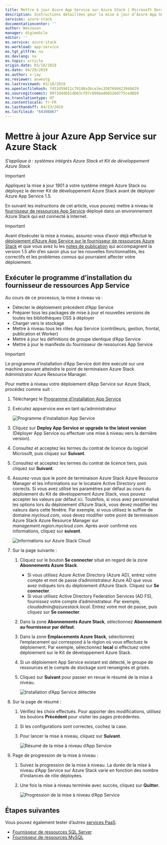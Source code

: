 ```yaml
---
title: Mettre à jour Azure App Service sur Azure Stack | Microsoft Docs
description: Instructions détaillées pour la mise à jour d’Azure App Service dans Azure Stack
services: azure-stack
documentationcenter: ''
author: WenJason
manager: digimobile
editor: ''
ms.service: azure-stack
ms.workload: app-service
ms.tgt_pltfrm: na
ms.devlang: na
ms.topic: article
origin.date: 03/18/2019
ms.date: 04/29/2019
ms.author: v-jay
ms.reviewer: anwestg
ms.lastreviewed: 03/18/2019
ms.openlocfilehash: f451d59d11c79198a3bce3ec358769d423948d29
ms.sourcegitcommit: 0973dddb81db03cf07c8966ad66526d775ced8b9
ms.translationtype: HT
ms.contentlocale: fr-FR
ms.lasthandoff: 04/23/2019
ms.locfileid: "64308867"
---
```

# <a name="update-azure-app-service-on-azure-stack"></a>Mettre à jour Azure App Service sur Azure Stack

*S’applique à : systèmes intégrés Azure Stack et Kit de développement Azure Stack*

> [!IMPORTANT]  
> Appliquez la mise à jour 1901 à votre système intégré Azure Stack ou déployez le dernier Kit de développement Azure Stack avant de déployer Azure App Service 1.5.

En suivant les instructions de cet article, vous pouvez mettre à niveau le [fournisseur de ressources App Service](azure-stack-app-service-overview.md) déployé dans un environnement Azure Stack qui est connecté à Internet.

> [!IMPORTANT]  
> Avant d’exécuter la mise à niveau, assurez-vous d’avoir déjà effectué le [déploiement d’Azure App Service sur le fournisseur de ressources Azure Stack](azure-stack-app-service-deploy.md) et que vous avez lu les [notes de publication](azure-stack-app-service-release-notes-update-five.md) qui accompagnent la version 1.5 afin d’en savoir plus sur les nouvelles fonctionnalités, les correctifs et les problèmes connus qui pourraient affecter votre déploiement.

## <a name="run-the-app-service-resource-provider-installer"></a>Exécuter le programme d’installation du fournisseur de ressources App Service

Au cours de ce processus, la mise à niveau va :

* Détecter le déploiement précédent d’App Service
* Préparer tous les packages de mise à jour et nouvelles versions de toutes les bibliothèques OSS à déployer
* Charger vers le stockage
* Mettre à niveau tous les rôles App Service (contrôleurs, gestion, frontal, publication et Worker)
* Mettre à jour les définitions de groupe identique d’App Service
* Mettre à jour le manifeste du fournisseur de ressources App Service

> [!IMPORTANT]
> Le programme d’installation d’App Service doit être exécuté sur une machine pouvant atteindre le point de terminaison Azure Stack Administrator Azure Resource Manager.
>
>

Pour mettre à niveau votre déploiement d’App Service sur Azure Stack, procédez comme suit :

1. Téléchargez le [Programme d’installation App Service](https://aka.ms/appsvcupdate5installer)

2. Exécutez appservice.exe en tant qu’administrateur

    ![Programme d’installation App Service][1]

3. Cliquez sur **Deploy App Service or upgrade to the latest version** (Déployer App Service ou effectuer une mise à niveau vers la dernière version).

4. Consultez et acceptez les termes du contrat de licence du logiciel Microsoft, puis cliquez sur **Suivant**.

5. Consultez et acceptez les termes du contrat de licence tiers, puis cliquez sur **Suivant**.

6. Assurez-vous que le point de terminaison Azure Stack Azure Resource Manager et les informations sur le locataire Active Directory sont corrects. Si vous avez utilisé les paramètres par défaut au cours du déploiement du Kit de développement Azure Stack, vous pouvez accepter les valeurs par défaut ici. Toutefois, si vous avez personnalisé les options lors du déploiement d’Azure Stack, vous devez modifier les valeurs dans cette fenêtre. Par exemple, si vous utilisez le suffixe de domaine *mycloud.com*, vous devez modifier votre point de terminaison Azure Stack Azure Resource Manager sur *management.region.mycloud.com*. Après avoir confirmé vos informations, cliquez sur **suivant**.

    ![Informations sur Azure Stack Cloud][2]

7. Sur la page suivante :

   1. Cliquez sur le bouton **Se connecter** situé en regard de la zone **Abonnements Azure Stack**.
        * Si vous utilisez Azure Active Directory (Azure AD), entrez votre compte et mot de passe d’administrateur Azure AD que vous avez indiqués lors du déploiement d’Azure Stack. Cliquez sur **Se connecter**.
        * Si vous utilisez Active Directory Federation Services (AD FS), fournissez votre compte d’administrateur. Par exemple, *cloudadmin\@azurestack.local*. Entrez votre mot de passe, puis cliquez sur **Se connecter**.
   2. Dans la zone **Abonnements Azure Stack**, sélectionnez **Abonnement au fournisseur par défaut**.
   3. Dans la zone **Emplacements Azure Stack**, sélectionnez l’emplacement qui correspond à la région où vous effectuez le déploiement. Par exemple, sélectionnez **local** si effectuez votre déploiement sur le Kit de développement Azure Stack.
   4. Si un déploiement App Service existant est détecté, le groupe de ressources et le compte de stockage sont renseignés et grisés.
   5. Cliquez sur **Suivant** pour passer en revue le résumé de la mise à niveau.

      ![Installation d’App Service détectée][3]

8. Sur la page de résumé :
   1. Vérifiez les choix effectués. Pour apporter des modifications, utilisez les boutons **Précédent** pour visiter les pages précédentes.
   2. Si les configurations sont correctes, cochez la case.
   3. Pour lancer la mise à niveau, cliquez sur **Suivant**.

       ![Résumé de la mise à niveau d’App Service][4]

9. Page de progression de la mise à niveau :
    1. Suivez la progression de la mise à niveau. La durée de la mise à niveau d’App Service sur Azure Stack varie en fonction des nombre d’instances de rôle déployées.
    2. Une fois la mise à niveau terminée avec succès, cliquez sur **Quitter**.

        ![Progression de la mise à niveau d’App Service][5]

<!--Image references-->
[1]: ./media/azure-stack-app-service-update/app-service-exe.png
[2]: ./media/azure-stack-app-service-update/app-service-azure-resource-manager-endpoints.png
[3]: ./media/azure-stack-app-service-update/app-service-installation-detected.png
[4]: ./media/azure-stack-app-service-update/app-service-upgrade-summary.png
[5]: ./media/azure-stack-app-service-update/app-service-upgrade-complete.png

## <a name="next-steps"></a>Étapes suivantes

Vous pouvez également tester d’autres [services PaaS](azure-stack-offer-services-overview.md).

* [Fournisseur de ressources SQL Server](azure-stack-sql-resource-provider-deploy.md)
* [Fournisseur de ressources MySQL](azure-stack-mysql-resource-provider-deploy.md)
